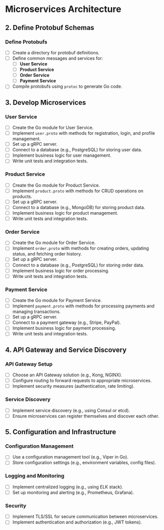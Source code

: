 # Microservices Architecture

## 2. Define Protobuf Schemas

### Define Protobufs

- [ ] Create a directory for protobuf definitions.
- [ ] Define common messages and services for:
  - [ ] **User Service**
  - [ ] **Product Service**
  - [ ] **Order Service**
  - [ ] **Payment Service**
- [ ] Compile protobufs using `protoc` to generate Go code.

## 3. Develop Microservices

### User Service

- [ ] Create the Go module for User Service.
- [ ] Implement `user.proto` with methods for registration, login, and profile management.
- [ ] Set up a gRPC server.
- [ ] Connect to a database (e.g., PostgreSQL) for storing user data.
- [ ] Implement business logic for user management.
- [ ] Write unit tests and integration tests.

### Product Service

- [ ] Create the Go module for Product Service.
- [ ] Implement `product.proto` with methods for CRUD operations on products.
- [ ] Set up a gRPC server.
- [ ] Connect to a database (e.g., MongoDB) for storing product data.
- [ ] Implement business logic for product management.
- [ ] Write unit tests and integration tests.

### Order Service

- [ ] Create the Go module for Order Service.
- [ ] Implement `order.proto` with methods for creating orders, updating status, and fetching order history.
- [ ] Set up a gRPC server.
- [ ] Connect to a database (e.g., PostgreSQL) for storing order data.
- [ ] Implement business logic for order processing.
- [ ] Write unit tests and integration tests.

### Payment Service

- [ ] Create the Go module for Payment Service.
- [ ] Implement `payment.proto` with methods for processing payments and managing transactions.
- [ ] Set up a gRPC server.
- [ ] Connect to a payment gateway (e.g., Stripe, PayPal).
- [ ] Implement business logic for payment processing.
- [ ] Write unit tests and integration tests.

## 4. API Gateway and Service Discovery

### API Gateway Setup

- [ ] Choose an API Gateway solution (e.g., Kong, NGINX).
- [ ] Configure routing to forward requests to appropriate microservices.
- [ ] Implement security measures (authentication, rate limiting).

### Service Discovery

- [ ] Implement service discovery (e.g., using Consul or etcd).
- [ ] Ensure microservices can register themselves and discover each other.

## 5. Configuration and Infrastructure

### Configuration Management

- [ ] Use a configuration management tool (e.g., Viper in Go).
- [ ] Store configuration settings (e.g., environment variables, config files).

### Logging and Monitoring

- [ ] Implement centralized logging (e.g., using ELK stack).
- [ ] Set up monitoring and alerting (e.g., Prometheus, Grafana).

### Security

- [ ] Implement TLS/SSL for secure communication between microservices.
- [ ] Implement authentication and authorization (e.g., JWT tokens).
